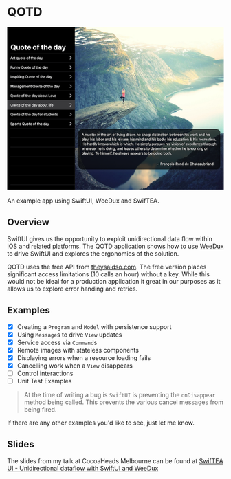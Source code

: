 # QOTD

![Screenshot](ipad-screenshot.png)

An example app using SwiftUI, WeeDux and SwifTEA.

## Overview

SwiftUI gives us the opportunity to exploit unidirectional data flow within iOS and related platforms. The QOTD application shows how to use [WeeDux](https://github.com/weegigs/weedux) to drive SwiftUI and explores the ergonomics of the solution.

QOTD uses the free API from [theysaidso.com](https://theysaidso.com/api/). The free version places significant access limitations (10 calls an hour) without a key. While this would not be ideal for a production application it great in our purposes as it allows us to explore error handing and retries.

## Examples

- [X] Creating a `Program` and `Model` with persistence support
- [X] Using `Message`s to drive `View` updates
- [X] Service access via `Command`s
- [X] Remote images with stateless components
- [X] Displaying errors when a resource loading fails
- [X] Cancelling work when a `View` disappears
- [ ] Control interactions
- [ ] Unit Test Examples

>At the time of writing a bug is `SwiftUI` is preventing the `onDisappear` method
being called. This prevents the various cancel messages from being fired.

If there are any other examples you'd like to see, just let me know.

## Slides

The slides from my talk at CocoaHeads Melbourne can be found at [SwifTEA UI - Unidirectional dataflow with SwiftUI and WeeDux](https://www.slideshare.net/KevinONeill1/swiftea-ui-unidirectional-data-flow-with-swiftui-and-weedux)
